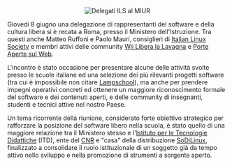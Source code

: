 <!--
.. title: Software Libero al MIUR
.. slug: software-libero-al-miur
.. date: 2017-06-09 00:00:00
.. tags: 
.. category: 
.. link: 
.. description: 
.. type: text
.. image_copy: 
.. previewimage:
-->

<p style="text-align: center">
<img src="/assets/posts/images/ruffoni_mauri_miur.jpg" alt="Delegati ILS al MIUR" style="max-width: 100%">
</p>

<p>
Giovedi 8 giugno una delegazione di rappresentanti del software e della cultura libera si è recata a Roma, presso il Ministero dell'Istruzione. Tra questi anche Matteo Ruffoni e Paolo Mauri, consiglieri di <a href="/">Italian Linux Society</a> e membri attivi delle community <a rel="nofollow" href="http://wiildos.it/">Wii Libera la Lavagna</a> e <a rel="nofollow" href="http://www.porteapertesulweb.it/">Porte Aperte sul Web</a>.
</p>

<p>
L'incontro è stato occasione per presentare alcune delle attività svolte presso le scuole italiane ed una selezione dei più rilevanti progetti software (tra cui è impossibile non citare <a rel="nofollow" href="http://www.lampschool.it/">Lampschool</a>), ma anche per prendere impegni operativi concreti ed ottenere un maggiore riconoscimento formale del software e dei contenuti aperti, e delle community di insegnanti, studenti e tecnici attive nel nostro Paese.
</p>

<p>
Un tema ricorrente della riunione, considerato forte obiettivo strategico per rafforzare la posizione del software libero nella scuola, è stato quello di una maggiore relazione tra il Ministero stesso e l'<a rel="nofollow" href="http://www.itd.cnr.it/">Istituto per le Tecnologie Didattiche</a> (ITD), ente del <a rel="nofollow" href="https://www.cnr.it/">CNR</a> e "casa" della distribuzione <a rel="nofollow" href="https://sodilinux.itd.cnr.it/">SoDiLinux</a>, finalizzato a consolidare il ruolo istituzionale di un soggetto già da tempo attivo nello sviluppo e nella promozione di strumenti a sorgente aperto.
</p>